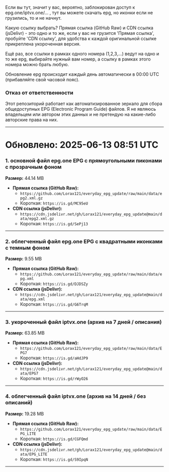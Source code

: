 Если вы тут, значит у вас, вероятно, заблокирован доступ к epg.one/iptvx.one/... , тут вы можете скачать epg, но иконки если не грузились, то и не начнут. 

Какую ссылку выбрать? Прямая ссылка (GitHub Raw) и CDN ссылка (jsDelivr) - это одно и то же, если у вас не грузится 'Прямая ссылка', пробуйте 'CDN ссылку', для удобства к каждой оригинальной ссылке прикреплена укороченная версия. 

Ещё раз, все ссылки в рамках одного номера (1,2,3,...) ведут на одно и то же epg, выбирайте нужный вам номер, а ссылку в рамках этого номера можно брать любую. 

Обновление epg происходит каждый день автоматически в 00:00 UTC (прибавляйте свой часовой пояс). 

### Отказ от ответственности

Этот репозиторий работает как автоматизированное зеркало для сбора общедоступных EPG (Electronic Program Guide) файлов. Я не являюсь владельцем или автором этих данных и не претендую на какие-либо авторские права на них.

---

# Обновлено: 2025-06-13 08:51 UTC

### 1. основной файл epg.one EPG с прямоугольными пиконами с прозрачным фоном

**Размер:** 44.14 MB

- **Прямая ссылка (GitHub Raw):**
  - `https://github.com/Lorax121/everyday_epg_update/raw/main/data/epg2.xml.gz`
  - Короткая: `https://is.gd/MC95eU`
- **CDN ссылка (jsDelivr):**
  - `https://cdn.jsdelivr.net/gh/Lorax121/everyday_epg_update@main/data/epg2.xml.gz`
  - Короткая: `https://is.gd/SePj13`

---

### 2. облегченный файл epg.one EPG с квадратными иконками с темным фоном

**Размер:** 9.55 MB

- **Прямая ссылка (GitHub Raw):**
  - `https://github.com/Lorax121/everyday_epg_update/raw/main/data/epg.xml`
  - Короткая: `https://is.gd/DJDSZy`
- **CDN ссылка (jsDelivr):**
  - `https://cdn.jsdelivr.net/gh/Lorax121/everyday_epg_update@main/data/epg.xml`
  - Короткая: `https://is.gd/G6TrqM`

---

### 3. укороченный файл iptvx.one (архив на 7 дней / описания)

**Размер:** 63.85 MB

- **Прямая ссылка (GitHub Raw):**
  - `https://github.com/Lorax121/everyday_epg_update/raw/main/data/EPG7`
  - Короткая: `https://is.gd/aHdJP9`
- **CDN ссылка (jsDelivr):**
  - `https://cdn.jsdelivr.net/gh/Lorax121/everyday_epg_update@main/data/EPG7`
  - Короткая: `https://is.gd/rWyO26`

---

### 4. облегченный файл iptvx.one (архив на 14 дней / без описаний)

**Размер:** 19.28 MB

- **Прямая ссылка (GitHub Raw):**
  - `https://github.com/Lorax121/everyday_epg_update/raw/main/data/EPG_LITE`
  - Короткая: `https://is.gd/CGFQmd`
- **CDN ссылка (jsDelivr):**
  - `https://cdn.jsdelivr.net/gh/Lorax121/everyday_epg_update@main/data/EPG_LITE`
  - Короткая: `https://is.gd/S9IpqN`

---
